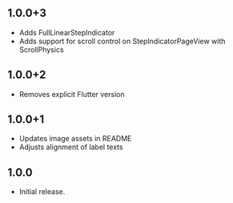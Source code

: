 ## 1.0.0+3

* Adds FullLinearStepIndicator
* Adds support for scroll control on StepIndicatorPageView with ScrollPhysics

## 1.0.0+2

* Removes explicit Flutter version

## 1.0.0+1

* Updates image assets in README
* Adjusts alignment of label texts
## 1.0.0

* Initial release.
